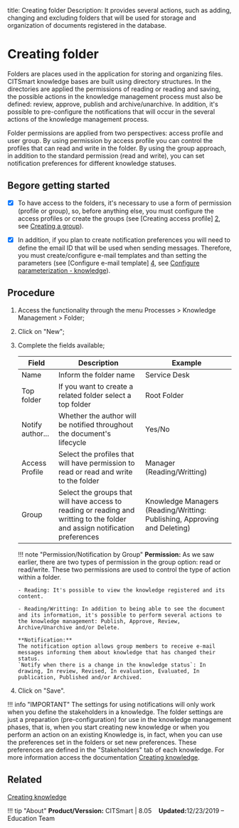 title: Creating folder
Description: It provides several actions, such as adding, changing and excluding folders that will be used for storage and organization of documents registered in the database.

# Creating folder

Folders are places used in the application for storing and organizing files. CITSmart knowledge bases are built using directory structures. In the directories are applied the permissions of reading or reading and saving, the possible actions in the knowledge management process must also be defined: review, approve, publish and archive/unarchive. In addition, it's possible to pre-configure the notifications that will occur in the several actions of the knowledge management process.

Folder permissions are applied from two perspectives: access profile and user group. By using permission by access profile you can control the profiles that can read and write in the folder. By using the group approach, in addition to the standard permission (read and write), you can set notification preferences for different knowledge statuses.

## Begore getting started

- [X] To have access to the folders, it's necessary to use a form of permission (profile or group), so, before anything else, you must configure the access profiles or create the groups (see [Creating access profile] [2], see [Creating a group][3]).

- [X] In addition, if you plan to create notification preferences you will need to define the email ID that will be used when sending messages. Therefore, you must create/configure e-mail templates and than setting the parameters (see [Configure e-mail template] [4], see [Configure parameterization - knowledge][5]).

## Procedure

1.  Access the functionality through the menu Processes > Knowledge Management > Folder;

2.  Click on "New";

3.  Complete the fields available;

    | Field | Description | Example |
    |-------|-----------|---------|
    | Name | Inform the folder name | Service Desk |
    | Top folder | If you want to create a related folder select a top folder | Root Folder |
    | Notify author... | Whether the author will be notified throughout the document's lifecycle | Yes/No |
    | Access Profile | Select the profiles that will have permission to read or read and write to the folder | Manager (Reading/Writting) |
    | Group | Select the groups that will have access to reading or reading and writting to the folder and assign notification preferences | Knowledge Managers (Reading/Writting: Publishing, Approving and Deleting) |

    !!! note "Permission/Notification by Group"
        **Permission:**
        As we saw earlier, there are two types of permission in the group option: read or read/write. These two permissions are used to control the type of action within a folder.
        
        - Reading: It's possible to view the knowledge registered and its content.
        
        - Reading/Writting: In addition to being able to see the document and its information, it's possible to perform several actions to the knowledge management: Publish, Approve, Review, Archive/Unarchive and/or Delete.
        
        **Notification:**
        The notification option allows group members to receive e-mail messages informing them about knowledge that has changed their status.
        `Notify when there is a change in the knowledge status`: In drawing, In review, Revised, In evaluation, Evaluated, In publication, Published and/or Archived.


4.  Click on "Save".

!!! info "IMPORTANT"
    The settings for using notifications will only work when you define the stakeholders in a knowledge. The folder settings are just a preparation (pre-configuration) for use in the knowledge management phases, that is, when you start creating new knowledge or when you perform an action on an existing Knowledge is, in fact, when you can use the preferences set in the folders or set new preferences. These preferences are defined in the "Stakeholders" tab of each knowledge. For more information access the documentation [Creating knowledge][1].


## Related

[Creating knowledge][1]


!!! tip "About"
    <b>Product/Verssion:</b> CITSmart | 8.05 &nbsp;&nbsp;
    <b>Updated:</b>12/23/2019 – Education Team

[1]:/en-us/citsmart-platform-8/processes/knowledge/use/create-knowledge.html
[2]:/en-us/citsmart-platform-8/initial-settings/access-settings/user/register-groups.html
[3]:/en-us/citsmart-platform-8/initial-settings/access-settings/profile/create-profile-access.html
[4]:/en-us/citsmart-platform-8/platform-administration/email-settings/email-templates-configure-email-template.html
[5]:/en-us/citsmart-platform-8/platform-administration/parameters-list/configure-parametrization-knowledge.html
